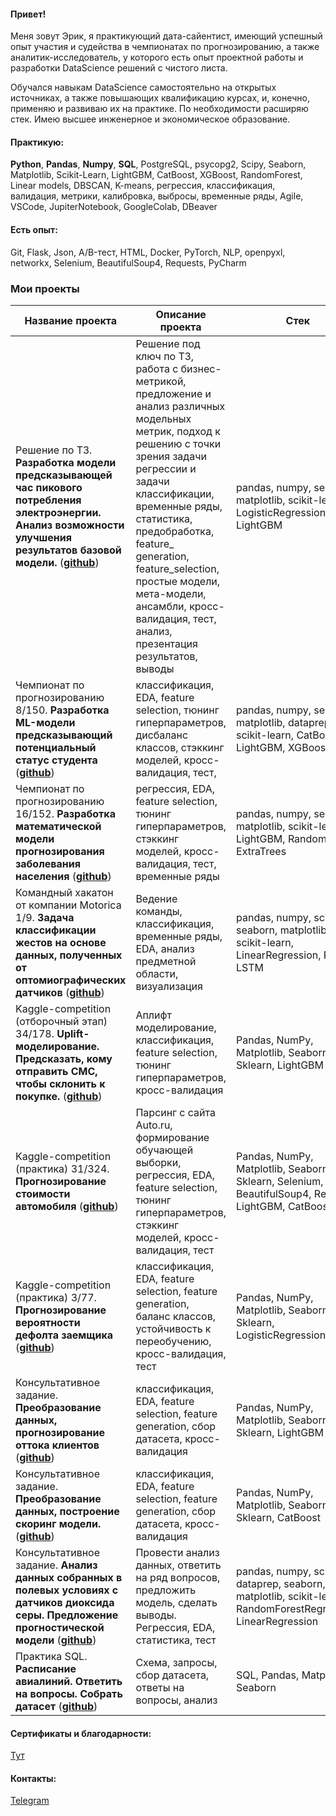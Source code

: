 #### Привет!

Меня зовут Эрик, я практикующий дата-сайентист, имеющий успешный опыт участия и судейства в чемпионатах по прогнозированию, а также аналитик-исследователь, у которого есть опыт проектной работы и разработки DataScience решений с чистого листа.

Обучался навыкам DataScience самостоятельно на открытых источниках, а также повышающих квалификацию курсах, и, конечно, применяю и развиваю их на практике. 
По необходимости расширяю стек. Имею высшее инженерное и экономическое образование.

#### Практикую:
**Python**, **Pandas**, **Numpy**, **SQL**, PostgreSQL, psycopg2, Scipy, Seaborn, Matplotlib,  Scikit-Learn, LightGBM, CatBoost, XGBoost, RandomForest, Linear models, DBSCAN, K-means, регрессия, классификация, валидация, метрики, калибровка, выбросы, временные ряды, Agile, VSCode, JupiterNotebook, GoogleColab, DBeaver

#### Есть опыт:
Git, Flask, Json, A/B-тест, HTML, Docker, PyTorch, NLP,  openpyxl, networkx, Selenium, BeautifulSoup4, Requests, PyCharm

### Мои проекты
|Название проекта| Описание проекта| Стек|
|----------------|-----------------|-----|
| Решение по ТЗ. **Разработка модели предсказывающей час пикового потребления электроэнергии. Анализ возможности улучшения результатов базовой модели.**  (__[github](https://github.com/kagarmanov1525/Peak_hour_forecasting/tree/main)__)|Решение под ключ по ТЗ, работа с бизнес-метрикой, предложение и анализ различных модельных метрик, подход к решению с точки зрения задачи регрессии и задачи классификации, временные ряды, статистика, предобработка, feature_ generation, feature_selection, простые модели, мета-модели, ансамбли, кросс-валидация, тест, анализ, презентация результатов, выводы|pandas, numpy, seaborn, matplotlib, scikit-learn, LogisticRegression, LightGBM|
|Чемпионат по прогнозированию 8/150. **Разработка ML-модели предсказывающий потенциальный статус студента**  (__[github](https://github.com/kagarmanov1525/Digital-breakthrough-the-championship-2022-Altai)__)|классификация, EDA, feature selection, тюнинг гиперпараметров, дисбаланс классов, стэккинг моделей, кросс-валидация, тест, |pandas, numpy, seaborn, matplotlib, dataprep, scikit-learn, CatBoost, LightGBM, XGBoost|
|Чемпионат по прогнозированию 16/152. **Разработка математической модели прогнозирования заболевания населения**  (__[github](https://github.com/kagarmanov1525/Digital-breakthrough-the-championship-2022-Tula)__)|регрессия, EDA, feature selection, тюнинг гиперпараметров, стэккинг моделей, кросс-валидация, тест, временные ряды|pandas, numpy, seaborn, matplotlib, scikit-learn, LightGBM, RandomForest, ExtraTrees|
|Командный хакатон от компании Motorica 1/9. **Задача классификации жестов на основе данных, полученных от оптомиографических датчиков**  (__[github](https://github.com/kagarmanov1525/Predict_SO2_concentration)__)|Ведение команды, классификация, временные ряды, EDA, анализ предметной области, визуализация |pandas, numpy, scipy, seaborn, matplotlib, scikit-learn, LinearRegression, RNN, LSTM|
|Kaggle-competition (отборочный этап) 34/178. **Uplift-моделирование. Предсказать, кому отправить СМС, чтобы склонить к покупке.**  (__[github](https://github.com/kagarmanov1525/Uplift_shift)__)| Аплифт моделирование, классификация, feature selection, тюнинг гиперпараметров, кросс-валидация|Pandas, NumPy, Matplotlib, Seaborn, Sklearn, LightGBM |
|Kaggle-competition (практика) 31/324. **Прогнозирование стоимости автомобиля**  (__[github](https://github.com/kagarmanov1525/Car-Price-prediction)__)| Парсинг с сайта Auto.ru, формирование обучающей выборки, регрессия, EDA, feature selection, тюнинг гиперпараметров, стэккинг моделей, кросс-валидация, тест|Pandas, NumPy, Matplotlib, Seaborn, Sklearn, Selenium, BeautifulSoup4, Requests LightGBM, CatBoost |
|Kaggle-competition (практика) 3/77. **Прогнозирование вероятности дефолта заемщика**  (__[github](https://github.com/kagarmanov1525/Credit-Scoring)__)| классификация, EDA, feature selection, feature generation, баланс классов, устойчивость к переобучению, кросс-валидация, тест |Pandas, NumPy, Matplotlib, Seaborn, Sklearn, LogisticRegression |
|Консультативное задание. **Преобразование данных, прогнозирование оттока клиентов**  (__[github](https://github.com/kagarmanov1525/Customer-outflow/tree/main)__)|классификация, EDA, feature selection, feature generation, сбор датасета, кросс-валидация|Pandas, NumPy, Matplotlib, Seaborn, Sklearn, LightGBM|
|Консультативное задание. **Преобразование данных, построение скоринг модели.**  (__[github](https://github.com/kagarmanov1525/Scoring_model_1/tree/main)__)|классификация, EDA, feature selection, feature generation, сбор датасета, кросс-валидация |Pandas, NumPy, Matplotlib, Seaborn, Sklearn, CatBoost |
|Консультативное задание. **Анализ данных собранных в полевых условиях с датчиков диоксида серы. Предложение прогностической модели**  (__[github](https://github.com/kagarmanov1525/Predict_SO2_concentration)__)|Провести анализ данных, ответить на ряд вопросов, предложить модель, сделать выводы. Регрессия, EDA, статистика, тест |pandas, numpy, scipy, dataprep, seaborn, matplotlib, scikit-learn, RandomForestRegression, LinearRegression|
|Практика SQL. **Расписание авиалиний. Ответить на вопросы. Собрать датасет**  (__[github](https://github.com/kagarmanov1525/avialines_SQL_analysis)__)|Схема, запросы, сбор датасета, ответы на вопросы, анализ| SQL, Pandas, Matplotlib, Seaborn|

#### Сертификаты и благодарности:
[Тут](https://github.com/kagarmanov1525/kagarmanov1525.git)

#### Контакты:
[Telegram](https://t.me/erikkagarmanov)
